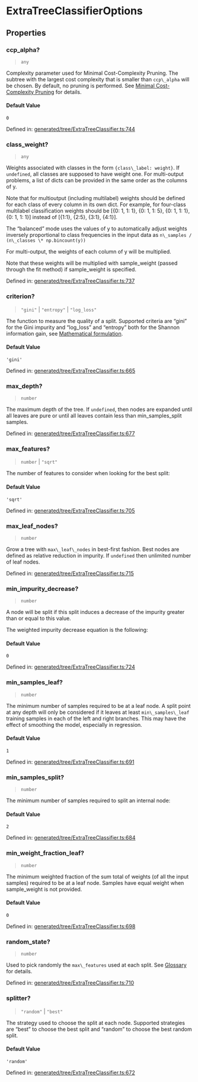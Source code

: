 # ExtraTreeClassifierOptions

## Properties

### ccp\_alpha?

> `any`

Complexity parameter used for Minimal Cost-Complexity Pruning. The subtree with the largest cost complexity that is smaller than `ccp\_alpha` will be chosen. By default, no pruning is performed. See [Minimal Cost-Complexity Pruning](../tree.html#minimal-cost-complexity-pruning) for details.

#### Default Value

`0`

Defined in:  [generated/tree/ExtraTreeClassifier.ts:744](https://github.com/transitive-bullshit/scikit-learn-ts/blob/b59c1ff/packages/sklearn/src/generated/tree/ExtraTreeClassifier.ts#L744)

### class\_weight?

> `any`

Weights associated with classes in the form `{class\_label: weight}`. If `undefined`, all classes are supposed to have weight one. For multi-output problems, a list of dicts can be provided in the same order as the columns of y.

Note that for multioutput (including multilabel) weights should be defined for each class of every column in its own dict. For example, for four-class multilabel classification weights should be \[{0: 1, 1: 1}, {0: 1, 1: 5}, {0: 1, 1: 1}, {0: 1, 1: 1}\] instead of \[{1:1}, {2:5}, {3:1}, {4:1}\].

The “balanced” mode uses the values of y to automatically adjust weights inversely proportional to class frequencies in the input data as `n\_samples / (n\_classes \* np.bincount(y))`

For multi-output, the weights of each column of y will be multiplied.

Note that these weights will be multiplied with sample\_weight (passed through the fit method) if sample\_weight is specified.

Defined in:  [generated/tree/ExtraTreeClassifier.ts:737](https://github.com/transitive-bullshit/scikit-learn-ts/blob/b59c1ff/packages/sklearn/src/generated/tree/ExtraTreeClassifier.ts#L737)

### criterion?

> `"gini"` \| `"entropy"` \| `"log_loss"`

The function to measure the quality of a split. Supported criteria are “gini” for the Gini impurity and “log\_loss” and “entropy” both for the Shannon information gain, see [Mathematical formulation](../tree.html#tree-mathematical-formulation).

#### Default Value

`'gini'`

Defined in:  [generated/tree/ExtraTreeClassifier.ts:665](https://github.com/transitive-bullshit/scikit-learn-ts/blob/b59c1ff/packages/sklearn/src/generated/tree/ExtraTreeClassifier.ts#L665)

### max\_depth?

> `number`

The maximum depth of the tree. If `undefined`, then nodes are expanded until all leaves are pure or until all leaves contain less than min\_samples\_split samples.

Defined in:  [generated/tree/ExtraTreeClassifier.ts:677](https://github.com/transitive-bullshit/scikit-learn-ts/blob/b59c1ff/packages/sklearn/src/generated/tree/ExtraTreeClassifier.ts#L677)

### max\_features?

> `number` \| `"sqrt"`

The number of features to consider when looking for the best split:

#### Default Value

`'sqrt'`

Defined in:  [generated/tree/ExtraTreeClassifier.ts:705](https://github.com/transitive-bullshit/scikit-learn-ts/blob/b59c1ff/packages/sklearn/src/generated/tree/ExtraTreeClassifier.ts#L705)

### max\_leaf\_nodes?

> `number`

Grow a tree with `max\_leaf\_nodes` in best-first fashion. Best nodes are defined as relative reduction in impurity. If `undefined` then unlimited number of leaf nodes.

Defined in:  [generated/tree/ExtraTreeClassifier.ts:715](https://github.com/transitive-bullshit/scikit-learn-ts/blob/b59c1ff/packages/sklearn/src/generated/tree/ExtraTreeClassifier.ts#L715)

### min\_impurity\_decrease?

> `number`

A node will be split if this split induces a decrease of the impurity greater than or equal to this value.

The weighted impurity decrease equation is the following:

#### Default Value

`0`

Defined in:  [generated/tree/ExtraTreeClassifier.ts:724](https://github.com/transitive-bullshit/scikit-learn-ts/blob/b59c1ff/packages/sklearn/src/generated/tree/ExtraTreeClassifier.ts#L724)

### min\_samples\_leaf?

> `number`

The minimum number of samples required to be at a leaf node. A split point at any depth will only be considered if it leaves at least `min\_samples\_leaf` training samples in each of the left and right branches. This may have the effect of smoothing the model, especially in regression.

#### Default Value

`1`

Defined in:  [generated/tree/ExtraTreeClassifier.ts:691](https://github.com/transitive-bullshit/scikit-learn-ts/blob/b59c1ff/packages/sklearn/src/generated/tree/ExtraTreeClassifier.ts#L691)

### min\_samples\_split?

> `number`

The minimum number of samples required to split an internal node:

#### Default Value

`2`

Defined in:  [generated/tree/ExtraTreeClassifier.ts:684](https://github.com/transitive-bullshit/scikit-learn-ts/blob/b59c1ff/packages/sklearn/src/generated/tree/ExtraTreeClassifier.ts#L684)

### min\_weight\_fraction\_leaf?

> `number`

The minimum weighted fraction of the sum total of weights (of all the input samples) required to be at a leaf node. Samples have equal weight when sample\_weight is not provided.

#### Default Value

`0`

Defined in:  [generated/tree/ExtraTreeClassifier.ts:698](https://github.com/transitive-bullshit/scikit-learn-ts/blob/b59c1ff/packages/sklearn/src/generated/tree/ExtraTreeClassifier.ts#L698)

### random\_state?

> `number`

Used to pick randomly the `max\_features` used at each split. See [Glossary](../../glossary.html#term-random_state) for details.

Defined in:  [generated/tree/ExtraTreeClassifier.ts:710](https://github.com/transitive-bullshit/scikit-learn-ts/blob/b59c1ff/packages/sklearn/src/generated/tree/ExtraTreeClassifier.ts#L710)

### splitter?

> `"random"` \| `"best"`

The strategy used to choose the split at each node. Supported strategies are “best” to choose the best split and “random” to choose the best random split.

#### Default Value

`'random'`

Defined in:  [generated/tree/ExtraTreeClassifier.ts:672](https://github.com/transitive-bullshit/scikit-learn-ts/blob/b59c1ff/packages/sklearn/src/generated/tree/ExtraTreeClassifier.ts#L672)
